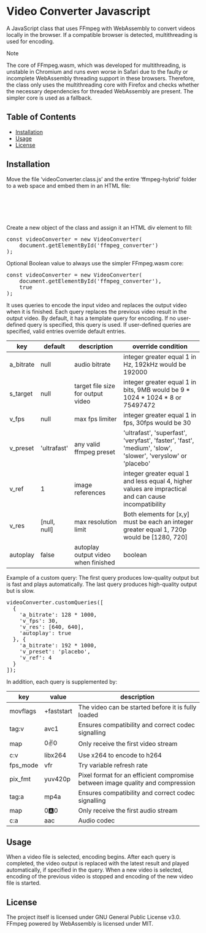 # Video Converter Javascript

A JavaScript class that uses FFmpeg with WebAssembly to convert videos locally in the browser.
If a compatible browser is detected, multithreading is used for encoding.

> [!NOTE]
> The core of FFmpeg.wasm, which was developed for multithreading, is unstable in Chromium and runs even worse in Safari due to the faulty or incomplete WebAssembly threading support in these browsers.
> Therefore, the class only uses the multithreading core with Firefox and checks whether the necessary dependencies for threaded WebAssembly are present.
> The simpler core is used as a fallback.



## Table of Contents
- [Installation](#installation)
- [Usage](#usage)
- [License](#license)



## Installation
Move the file ‘videoConverter.class.js’ and the entire ‘ffmpeg-hybrid’ folder to a web space and embed them in an HTML file:

<pre>
<script src="/ffmpeg-hybrid/ffmpeg.min.js"></script>
<script src="/videoConverter.class.js"></script>
</pre>
  
Create a new object of the class and assign it an HTML div element to fill:

<pre>
const videoConverter = new VideoConverter(
    document.getElementById('ffmpeg_converter')
);
</pre>

Optional Boolean value to always use the simpler FFmpeg.wasm core:

<pre>
const videoConverter = new VideoConverter(
    document.getElementById('ffmpeg_converter'),
    true
);
</pre>

It uses queries to encode the input video and replaces the output video when it is finished.
Each query replaces the previous video result in the output video.
By default, it has a template query for encoding. If no user-defined query is specified, this query is used. If user-defined queries are specified, valid entries override default entries.

| key | default | description | override condition |
|-----|---------|-------------|--------------------|
| a_bitrate | null | audio bitrate | integer greater equal 1 in Hz, 192kHz would be 192000 |
| s_target | null | target file size for output video | integer greater equal 1 in bits, 9MB would be 9 * 1024 * 1024 * 8 or 75497472 |
| v_fps | null | max fps limiter | integer greater equal 1 in fps, 30fps would be 30 |
| v_preset | 'ultrafast' | any valid ffmpeg preset | 'ultrafast', 'superfast', 'veryfast', 'faster', 'fast', 'medium', 'slow', 'slower', 'veryslow' or 'placebo' |
| v_ref | 1 | image references | integer greater equal 1 and less equal 4, higher values are impractical and can cause incompatibility |
| v_res | [null, null] | max resolution limit | Both elements for [x,y] must be each an integer greater equal 1, 720p would be [1280, 720] |
| autoplay | false | autoplay output video when finished | boolean |

Example of a custom query: The first query produces low-quality output but is fast and plays automatically. The last query produces high-quality output but is slow.

<pre>
videoConverter.customQueries([
  {
    'a_bitrate': 128 * 1000,
    'v_fps': 30,
    'v_res': [640, 640],
    'autoplay': true
  }, {
    'a_bitrate': 192 * 1000,
    'v_preset': 'placebo',
    'v_ref': 4
  }
]);
</pre>

In addition, each query is supplemented by:

| key | value | description |
|-----|-------|-------------|
| movflags | +faststart | The video can be started before it is fully loaded |
| tag:v | avc1 | Ensures compatibility and correct codec signalling |
| map | 0:v:0 | Only receive the first video stream |
| c:v | libx264 | Use x264 to encode to h264 |
| fps_mode | vfr | Try variable refresh rate |
| pix_fmt | yuv420p | Pixel format for an efficient compromise between image quality and compression |
| tag:a | mp4a | Ensures compatibility and correct codec signalling |
| map | 0:a:0 | Only receive the first audio stream |
| c:a | aac | Audio codec |



## Usage
When a video file is selected, encoding begins.
After each query is completed, the video output is replaced with the latest result and played automatically, if specified in the query.
When a new video is selected, encoding of the previous video is stopped and encoding of the new video file is started.



## License
The project itself is licensed under GNU General Public License v3.0.
FFmpeg powered by WebAssembly is licensed under MIT.
